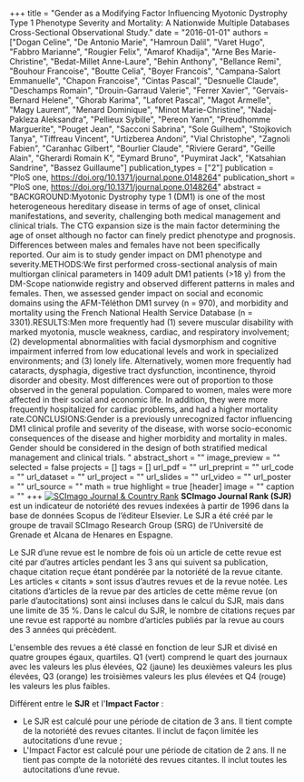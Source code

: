 +++
title = "Gender as a Modifying Factor Influencing Myotonic Dystrophy Type 1 Phenotype Severity and Mortality: A Nationwide Multiple Databases Cross-Sectional Observational Study."
date = "2016-01-01"
authors = ["Dogan Celine", "De Antonio Marie", "Hamroun Dalil", "Varet Hugo", "Fabbro Marianne", "Rougier Felix", "Amarof Khadija", "Arne Bes Marie-Christine", "Bedat-Millet Anne-Laure", "Behin Anthony", "Bellance Remi", "Bouhour Francoise", "Boutte Celia", "Boyer Francois", "Campana-Salort Emmanuelle", "Chapon Francoise", "Cintas Pascal", "Desnuelle Claude", "Deschamps Romain", "Drouin-Garraud Valerie", "Ferrer Xavier", "Gervais-Bernard Helene", "Ghorab Karima", "Laforet Pascal", "Magot Armelle", "Magy Laurent", "Menard Dominique", "Minot Marie-Christine", "Nadaj-Pakleza Aleksandra", "Pellieux Sybille", "Pereon Yann", "Preudhomme Marguerite", "Pouget Jean", "Sacconi Sabrina", "Sole Guilhem", "Stojkovich Tanya", "Tiffreau Vincent", "Urtizberea Andoni", "Vial Christophe", "Zagnoli Fabien", "Caranhac Gilbert", "Bourlier Claude", "Riviere Gerard", "Geille Alain", "Gherardi Romain K", "Eymard Bruno", "Puymirat Jack", "Katsahian Sandrine", "Bassez Guillaume"]
publication_types = ["2"]
publication = "PloS one, https://doi.org/10.1371/journal.pone.0148264"
publication_short = "PloS one, https://doi.org/10.1371/journal.pone.0148264"
abstract = "BACKGROUND:Myotonic Dystrophy type 1 (DM1) is one of the most heterogeneous hereditary disease in terms of age of onset, clinical manifestations, and severity, challenging both medical management and clinical trials. The CTG expansion size is the main factor determining the age of onset although no factor can finely predict phenotype and prognosis. Differences between males and females have not been specifically reported. Our aim is to study gender impact on DM1 phenotype and severity.METHODS:We first performed cross-sectional analysis of main multiorgan clinical parameters in 1409 adult DM1 patients (&gt;18 y) from the DM-Scope nationwide registry and observed different patterns in males and females. Then, we assessed gender impact on social and economic domains using the AFM-Téléthon DM1 survey (n = 970), and morbidity and mortality using the French National Health Service Database (n = 3301).RESULTS:Men more frequently had (1) severe muscular disability with marked myotonia, muscle weakness, cardiac, and respiratory involvement; (2) developmental abnormalities with facial dysmorphism and cognitive impairment inferred from low educational levels and work in specialized environments; and (3) lonely life. Alternatively, women more frequently had cataracts, dysphagia, digestive tract dysfunction, incontinence, thyroid disorder and obesity. Most differences were out of proportion to those observed in the general population. Compared to women, males were more affected in their social and economic life. In addition, they were more frequently hospitalized for cardiac problems, and had a higher mortality rate.CONCLUSIONS:Gender is a previously unrecognized factor influencing DM1 clinical profile and severity of the disease, with worse socio-economic consequences of the disease and higher morbidity and mortality in males. Gender should be considered in the design of both stratified medical management and clinical trials. "
abstract_short = ""
image_preview = ""
selected = false
projects = []
tags = []
url_pdf = ""
url_preprint = ""
url_code = ""
url_dataset = ""
url_project = ""
url_slides = ""
url_video = ""
url_poster = ""
url_source = ""
math = true
highlight = true
[header]
image = ""
caption = ""
+++
<a href="https://www.scimagojr.com/journalsearch.php?q=10600153309&amp;tip=sid&amp;exact=no" title="SCImago Journal &amp; Country Rank"><img border="0" src="https://www.scimagojr.com/journal_img.php?id=10600153309" alt="SCImago Journal &amp; Country Rank"  /></a>
**SCImago Journal Rank (SJR)** est un indicateur de notoriété des revues indexées à partir de 1996 dans la base de données Scopus de l’éditeur Elsevier. Le SJR a été créé par le groupe de travail SCImago Research Group (SRG) de l’Université de Grenade et Alcana de Henares en Espagne.  
  
Le SJR d’une revue est le nombre de fois où un article de cette revue est cité par d’autres articles pendant les 3 ans qui suivent sa publication, chaque citation reçue étant pondérée par la notoriété de la revue citante. Les articles « citants » sont issus d’autres revues et de la revue notée. Les citations d’articles de la revue par des articles de cette même revue (on parle d’autocitations) sont ainsi incluses dans le calcul du SJR, mais dans une limite de 35 %. Dans le calcul du SJR, le nombre de citations reçues par une revue est rapporté au nombre d’articles publiés par la revue au cours des 3 années qui précèdent.  
  
L'ensemble des revues a été classé en fonction de leur SJR et divisé en quatre groupes égaux, quartiles. Q1 (vert) comprend le quart des journaux avec les valeurs les plus élevées, Q2 (jaune) les deuxièmes valeurs les plus élevées, Q3 (orange) les troisièmes valeurs les plus élevées et Q4 (rouge) les valeurs les plus faibles.  
  
Différent entre le **SJR** et l'**Impact Factor** :  
- Le SJR est calculé pour une période de citation de 3 ans. Il tient compte de la notoriété des revues citantes. Il inclut de façon limitée les autocitations d’une revue ;  
- L'Impact Factor est calculé pour une période de citation de 2 ans. Il ne tient pas compte de la notoriété des revues citantes. Il inclut toutes les autocitations d’une revue.
